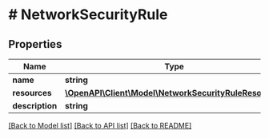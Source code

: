 # # NetworkSecurityRule

## Properties

Name | Type | Description | Notes
------------ | ------------- | ------------- | -------------
**name** | **string** |  |
**resources** | [**\OpenAPI\Client\Model\NetworkSecurityRuleResources**](NetworkSecurityRuleResources.md) |  |
**description** | **string** |  | [optional]

[[Back to Model list]](../../README.md#models) [[Back to API list]](../../README.md#endpoints) [[Back to README]](../../README.md)
